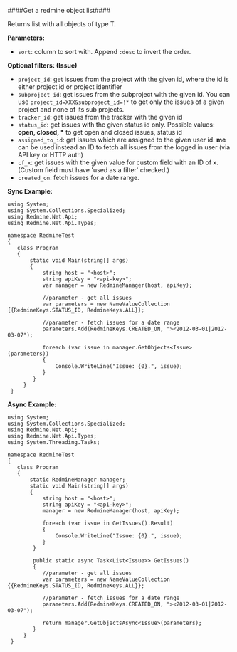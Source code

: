 ####Get a redmine object list####

Returns list with all objects of type T.

**Parameters:**

* `sort`: column to sort with. Append `:desc` to invert the order.

**Optional filters: (Issue)**

* `project_id`: get issues from the project with the given id, where the id is either project id or project identifier
* `subproject_id`: get issues from the subproject with the given id. You can use `project_id=XXX&subproject_id=!*` to get only the issues of a given project and none of its sub projects.
* `tracker_id`: get issues from the tracker with the given id
* `status_id`: get issues with the given status id only. Possible values: __open, closed, *__ to get open and closed issues, status id
* `assigned_to_id`: get issues which are assigned to the given user id. **me** can be used instead an ID to fetch all issues from the logged in user (via API key or HTTP auth)
* `cf_x`: get issues with the given value for custom field with an ID of x. (Custom field must have 'used as a filter' checked.)
* `created_on`: fetch issues for a date range.

**Sync Example:**

```
using System;
using System.Collections.Specialized;
using Redmine.Net.Api;
using Redmine.Net.Api.Types;

namespace RedmineTest
{
   class Program
   {
       static void Main(string[] args)
       {
           string host = "<host>";
           string apiKey = "<api-key>";
           var manager = new RedmineManager(host, apiKey);

           //parameter - get all issues
           var parameters = new NameValueCollection {{RedmineKeys.STATUS_ID, RedmineKeys.ALL}};

           //parameter - fetch issues for a date range
           parameters.Add(RedmineKeys.CREATED_ON, "><2012-03-01|2012-03-07");

           foreach (var issue in manager.GetObjects<Issue>(parameters))
           {
               Console.WriteLine("Issue: {0}.", issue);
           }
        }
     }
 }
```

**Async Example:**

```
using System;
using System.Collections.Specialized;
using Redmine.Net.Api;
using Redmine.Net.Api.Types;
using System.Threading.Tasks;

namespace RedmineTest
{
   class Program
   {
       static RedmineManager manager;
       static void Main(string[] args)
       {
           string host = "<host>";
           string apiKey = "<api-key>";
           manager = new RedmineManager(host, apiKey);

           foreach (var issue in GetIssues().Result)
           {
               Console.WriteLine("Issue: {0}.", issue);
           }
        }

        public static async Task<List<Issue>> GetIssues()
        {
           //parameter - get all issues
           var parameters = new NameValueCollection {{RedmineKeys.STATUS_ID, RedmineKeys.ALL}};

           //parameter - fetch issues for a date range
           parameters.Add(RedmineKeys.CREATED_ON, "><2012-03-01|2012-03-07");

           return manager.GetObjectsAsync<Issue>(parameters);
        }
     }
 }
```
